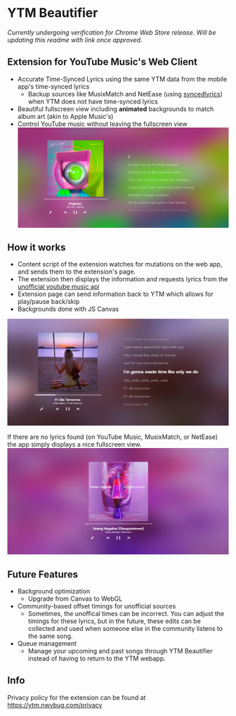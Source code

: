 # YTM Beautifier
_Currently undergoing verification for Chrome Web Store release. Will be updating this readme with link once approved._
## Extension for YouTube Music's Web Client

- Accurate Time-Synced Lyrics using the same YTM data from the mobile app's time-synced lyrics
  - Backup sources like MusixMatch and NetEase (using [syncedlyrics](https://github.com/moehmeni/syncedlyrics)) when YTM does not have time-synced lyrics
- Beautiful fullscreen view including **animated** backgrounds to match album art (akin to Apple Music's)
- Control YouTube music without leaving the fullscreen view
![Example Image](https://github.com/nwvbug/Better-YouTubeMusic/blob/main/examples/lyrics-ex-1.png?raw=true)

## How it works

- Content script of the extension watches for mutations on the web app, and sends them to the extension's page.
- The extension then displays the information and requests lyrics from the [unofficial youtube music api](https://github.com/sigma67/ytmusicapi)
- Extension page can send information back to YTM which allows for play/pause back/skip
- Backgrounds done with JS Canvas

![Example Image](https://github.com/nwvbug/Better-YouTubeMusic/blob/main/examples/lyrics-ex-2.png?raw=true)

If there are no lyrics found (on YouTube Music, MusixMatch, or NetEase) the app simply displays a nice fullscreen view.
![Example Image](https://github.com/nwvbug/Better-YouTubeMusic/blob/main/examples/no-lyrics-ex.png?raw=true)

## Future Features
- Background optimization
  - Upgrade from Canvas to WebGL
- Community-based offset timings for unofficial sources
  - Sometimes, the unoffical times can be incorrect. You can adjust the timings for these lyrics, but in the future, these edits can be collected and used when someone else in the community listens to the same song.
- Queue management
  - Manage your upcoming and past songs through YTM Beautifier instead of having to return to the YTM webapp.

## Info
Privacy policy for the extension can be found at https://ytm.nwvbug.com/privacy
